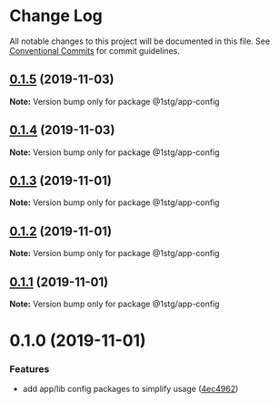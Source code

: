 # Change Log

All notable changes to this project will be documented in this file.
See [Conventional Commits](https://conventionalcommits.org) for commit guidelines.

## [0.1.5](https://github.com/1stG/configs/compare/@1stg/app-config@0.1.4...@1stg/app-config@0.1.5) (2019-11-03)

**Note:** Version bump only for package @1stg/app-config





## [0.1.4](https://github.com/1stG/configs/compare/@1stg/app-config@0.1.3...@1stg/app-config@0.1.4) (2019-11-03)

**Note:** Version bump only for package @1stg/app-config





## [0.1.3](https://github.com/1stG/configs/compare/@1stg/app-config@0.1.2...@1stg/app-config@0.1.3) (2019-11-01)

**Note:** Version bump only for package @1stg/app-config





## [0.1.2](https://github.com/1stG/configs/compare/@1stg/app-config@0.1.1...@1stg/app-config@0.1.2) (2019-11-01)

**Note:** Version bump only for package @1stg/app-config





## [0.1.1](https://github.com/1stG/configs/compare/@1stg/app-config@0.1.0...@1stg/app-config@0.1.1) (2019-11-01)

**Note:** Version bump only for package @1stg/app-config





# 0.1.0 (2019-11-01)


### Features

* add app/lib config packages to simplify usage ([4ec4962](https://github.com/1stG/configs/commit/4ec49627d412ac44e917c10e10b0891480664d0e))
